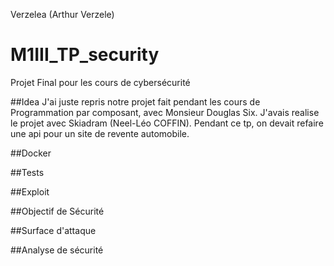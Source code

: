 Verzelea (Arthur Verzele)

# M1III_TP_security
Projet Final pour les cours de cybersécurité

##Idea
J'ai juste repris notre projet fait pendant les cours de Programmation par composant, avec Monsieur Douglas Six.
J'avais realise le projet avec Skiadram (Neel-Léo COFFIN).
Pendant ce tp, on devait refaire une api pour un site de revente automobile.

##Docker

##Tests

##Exploit

##Objectif de Sécurité

##Surface d'attaque

##Analyse de sécurité
